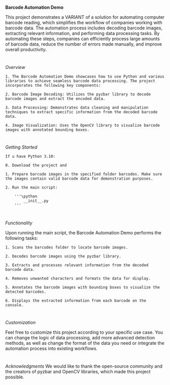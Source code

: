 **Barcode Automation Demo**

This project demonstrates a VARIANT of a solution for automating computer barcode reading, which simplifies the workflow of companies working with barcode data. 
The automation process includes decoding barcode images, extracting relevant information, and performing data processing tasks. 
By automating these steps, companies can efficiently process large amounts of barcode data, reduce the number of errors made manually, and improve overall productivity.
#
*Overview*

	1. The Barcode Automation Demo showcases how to use Python and various libraries to achieve seamless barcode data processing. The project incorporates the following key components:

	2. Barcode Image Decoding: Utilizes the pyzbar library to decode barcode images and extract the encoded data.

	3. Data Processing: Demonstrates data cleaning and manipulation techniques to extract specific information from the decoded barcode data.

	4. Image Visualization: Uses the OpenCV library to visualize barcode images with annotated bounding boxes.
#
*Getting Started* 
	
	If u have Python 3.10:
	
	0. Download the project and 
	
	1. Prepare barcode images in the specified folder barcodes. Make sure the images contain valid barcode data for demonstration purposes.

	2. Run the main script:
		
		'''\python 
			__init__.py
		'''
#
*Functionality*

Upon running the main script, the Barcode Automation Demo performs the following tasks:

	1. Scans the barcodes folder to locate barcode images.

	2. Decodes barcode images using the pyzbar library.

	3. Extracts and processes relevant information from the decoded barcode data.

	4. Removes unwanted characters and formats the data for display.

	5. Annotates the barcode images with bounding boxes to visualize the detected barcodes.

	6. Displays the extracted information from each barcode on the console.
#
*Customization*

Feel free to customize this project according to your specific use case. 
You can change the logic of data processing, add more advanced detection methods, 
as well as change the format of the data you need or integrate the automation process into existing workflows.
#

*Acknowledgments*
We would like to thank the open-source community and the creators of pyzbar and OpenCV libraries, which made this project possible.
